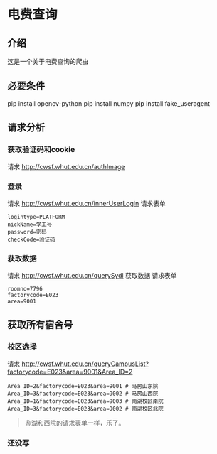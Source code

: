 # 电费查询


## 介绍

这是一个关于电费查询的爬虫


## 必要条件

pip install opencv-python
pip install numpy
pip install fake_useragent


## 请求分析


### 获取验证码和cookie
请求 http://cwsf.whut.edu.cn/authImage 


### 登录
请求 http://cwsf.whut.edu.cn/innerUserLogin 请求表单
```
logintype=PLATFORM
nickName=学工号
password=密码
checkCode=验证码
```


### 获取数据
请求 http://cwsf.whut.edu.cn/querySydl 获取数据 请求表单
```
roomno=7796
factorycode=E023
area=9001
```


## 获取所有宿舍号


### 校区选择
请求 http://cwsf.whut.edu.cn/queryCampusList?factorycode=E023&area=9001&Area_ID=2
```
Area_ID=2&factorycode=E023&area=9001 # 马房山东院
Area_ID=3&factorycode=E023&area=9002 # 马房山西院
Area_ID=1&factorycode=E023&area=9003 # 南湖校区南院
Area_ID=3&factorycode=E023&area=9002 # 南湖校区北院
```
> 鉴湖和西院的请求表单一样，乐了。


### 还没写

# 